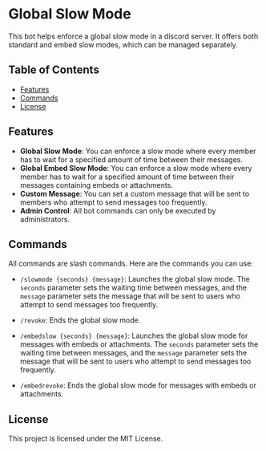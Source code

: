# Global Slow Mode 

This bot helps enforce a global slow mode in a discord server. It offers both standard and embed slow modes, which can be managed separately.

## Table of Contents
- [Features](#features)
- [Commands](#commands)
- [License](#license)

## Features

- **Global Slow Mode**: You can enforce a slow mode where every member has to wait for a specified amount of time between their messages.
- **Global Embed Slow Mode**: You can enforce a slow mode where every member has to wait for a specified amount of time between their messages containing embeds or attachments.
- **Custom Message**: You can set a custom message that will be sent to members who attempt to send messages too frequently.
- **Admin Control**: All bot commands can only be executed by administrators.

## Commands

All commands are slash commands. Here are the commands you can use:

- `/slowmode {seconds} {message}`: Launches the global slow mode. The `seconds` parameter sets the waiting time between messages, and the `message` parameter sets the message that will be sent to users who attempt to send messages too frequently.

- `/revoke`: Ends the global slow mode.

- `/embedslow {seconds} {message}`: Launches the global slow mode for messages with embeds or attachments. The `seconds` parameter sets the waiting time between messages, and the `message` parameter sets the message that will be sent to users who attempt to send messages too frequently.

- `/embedrevoke`: Ends the global slow mode for messages with embeds or attachments.



## License

This project is licensed under the MIT License.
